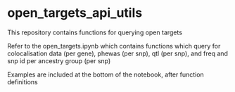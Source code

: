 # open_targets_api_utils
This repository contains functions for querying open targets

Refer to the open_targets.ipynb which contains functions which query for colocalisation data (per gene), phewas (per snp), qtl (per snp), and freq and snp id per ancestry group (per snp)

Examples are included at the bottom of the notebook, after function definitions
